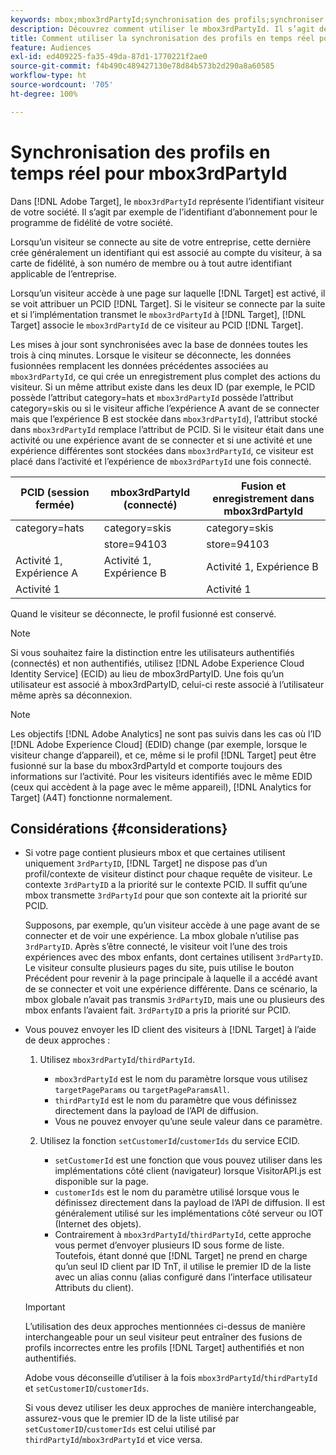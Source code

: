 ```yaml
---
keywords: mbox;mbox3rdPartyId;synchronisation des profils;synchroniser les profils;PCID
description: Découvrez comment utiliser le mbox3rdPartyId. Il s’agit de l’identifiant visiteur de votre organisation, tel que l’identifiant d’abonnement pour le programme de fidélité de votre organisation.
title: Comment utiliser la synchronisation des profils en temps réel pour mbox3rdPartyId ?
feature: Audiences
exl-id: ed409225-fa35-49da-87d1-1770221f2ae0
source-git-commit: f4b490c489427130e78d84b573b2d290a8a60585
workflow-type: ht
source-wordcount: '705'
ht-degree: 100%

---
```


# Synchronisation des profils en temps réel pour mbox3rdPartyId

Dans [!DNL Adobe Target], le `mbox3rdPartyId` représente l’identifiant visiteur de votre société. Il s’agit par exemple de l’identifiant d’abonnement pour le programme de fidélité de votre société.

Lorsqu’un visiteur se connecte au site de votre entreprise, cette dernière crée généralement un identifiant qui est associé au compte du visiteur, à sa carte de fidélité, à son numéro de membre ou à tout autre identifiant applicable de l’entreprise.

Lorsqu’un visiteur accède à une page sur laquelle [!DNL Target] est activé, il se voit attribuer un PCID [!DNL Target]. Si le visiteur se connecte par la suite et si l’implémentation transmet le `mbox3rdPartyId` à [!DNL Target], [!DNL Target] associe le `mbox3rdPartyId` de ce visiteur au PCID [!DNL Target].

Les mises à jour sont synchronisées avec la base de données toutes les trois à cinq minutes. Lorsque le visiteur se déconnecte, les données fusionnées remplacent les données précédentes associées au `mbox3rdPartyId`, ce qui crée un enregistrement plus complet des actions du visiteur. Si un même attribut existe dans les deux ID (par exemple, le PCID possède l’attribut category=hats et `mbox3rdPartyId` possède l’attribut category=skis ou si le visiteur affiche l’expérience A avant de se connecter mais que l’expérience B est stockée dans `mbox3rdPartyId`), l’attribut stocké dans `mbox3rdPartyId` remplace l’attribut de PCID. Si le visiteur était dans une activité ou une expérience avant de se connecter et si une activité et une expérience différentes sont stockées dans `mbox3rdPartyId`, ce visiteur est placé dans l’activité et l’expérience de `mbox3rdPartyId` une fois connecté.

| PCID (session fermée) | mbox3rdPartyId (connecté) | Fusion et enregistrement dans mbox3rdPartyId |
|---|---|---|
| category=hats | category=skis | category=skis |
|  | store=94103 | store=94103 |
| Activité 1, Expérience A | Activité 1, Expérience B | Activité 1, Expérience B |
| Activité 1 |  | Activité 1 |

Quand le visiteur se déconnecte, le profil fusionné est conservé.

>[!NOTE]
>
>Si vous souhaitez faire la distinction entre les utilisateurs authentifiés (connectés) et non authentifiés, utilisez [!DNL Adobe Experience Cloud Identity Service] (ECID) au lieu de mbox3rdPartyID. Une fois qu’un utilisateur est associé à mbox3rdPartyID, celui-ci reste associé à l’utilisateur même après sa déconnexion.

>[!NOTE]
>
>Les objectifs [!DNL Adobe Analytics] ne sont pas suivis dans les cas où l’ID [!DNL Adobe Experience Cloud] (EDID) change (par exemple, lorsque le visiteur change d’appareil), et ce, même si le profil [!DNL Target] peut être fusionné sur la base du mbox3rdPartyId et comporte toujours des informations sur l’activité. Pour les visiteurs identifiés avec le même EDID (ceux qui accèdent à la page avec le même appareil), [!DNL Analytics for Target] (A4T) fonctionne normalement.

## Considérations {#considerations}

* Si votre page contient plusieurs mbox et que certaines utilisent uniquement `3rdPartyID`, [!DNL Target] ne dispose pas d’un profil/contexte de visiteur distinct pour chaque requête de visiteur. Le contexte `3rdPartyID` a la priorité sur le contexte PCID. Il suffit qu’une mbox transmette `3rdPartyId` pour que son contexte ait la priorité sur PCID.

   Supposons, par exemple, qu’un visiteur accède à une page avant de se connecter et de voir une expérience. La mbox globale n’utilise pas `3rdPartyID`. Après s’être connecté, le visiteur voit l’une des trois expériences avec des mbox enfants, dont certaines utilisent `3rdPartyID`. Le visiteur consulte plusieurs pages du site, puis utilise le bouton Précédent pour revenir à la page principale à laquelle il a accédé avant de se connecter et voit une expérience différente. Dans ce scénario, la mbox globale n’avait pas transmis `3rdPartyID`, mais une ou plusieurs des mbox enfants l’avaient fait. `3rdPartyID` a pris la priorité sur PCID.

* Vous pouvez envoyer les ID client des visiteurs à [!DNL Target] à l’aide de deux approches :

   1. Utilisez `mbox3rdPartyId`/`thirdPartyId`.

      * `mbox3rdPartyId` est le nom du paramètre lorsque vous utilisez `targetPageParams` ou `targetPageParamsAll`.
      * `thirdPartyId` est le nom du paramètre que vous définissez directement dans la payload de l’API de diffusion.
      * Vous ne pouvez envoyer qu’une seule valeur dans ce paramètre.
   1. Utilisez la fonction `setCustomerId`/`customerIds` du service ECID.

      * `setCustomerId` est une fonction que vous pouvez utiliser dans les implémentations côté client (navigateur) lorsque VisitorAPI.js est disponible sur la page.
      * `customerIds` est le nom du paramètre utilisé lorsque vous le définissez directement dans la payload de l’API de diffusion. Il est généralement utilisé sur les implémentations côté serveur ou IOT (Internet des objets).
      * Contrairement à `mbox3rdPartyId`/`thirdPartyId`, cette approche vous permet d’envoyer plusieurs ID sous forme de liste. Toutefois, étant donné que [!DNL Target] ne prend en charge qu’un seul ID client par ID TnT, il utilise le premier ID de la liste avec un alias connu (alias configuré dans l’interface utilisateur Attributs du client).

   >[!IMPORTANT]
   >
   > L’utilisation des deux approches mentionnées ci-dessus de manière interchangeable pour un seul visiteur peut entraîner des fusions de profils incorrectes entre les profils [!DNL Target] authentifiés et non authentifiés.
   >
   >Adobe vous déconseille d’utiliser à la fois `mbox3rdPartyId`/`thirdPartyId` et `setCustomerID`/`customerIds`.
   >
   >Si vous devez utiliser les deux approches de manière interchangeable, assurez-vous que le premier ID de la liste utilisé par `setCustomerID`/`customerIds` est celui utilisé par `thirdPartyId`/`mbox3rdPartyId` et vice versa.

